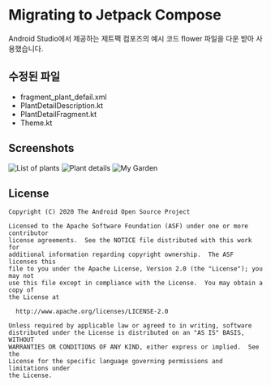 # Migrating to Jetpack Compose

Android Studio에서 제공하는 제트팩 컴포즈의 예시 코드 flower 파일을 다운 받아 사용했습니다.

## 수정된 파일
- fragment_plant_defail.xml
- PlantDetailDescription.kt
- PlantDetailFragment.kt
- Theme.kt

## Screenshots

![List of plants](screenshots/phone_plant_list.png "A list of plants")
![Plant details](screenshots/phone_plant_detail.png "Details for a specific plant")
![My Garden](screenshots/phone_my_garden.png "Plants that have been added to your garden")

## License

```
Copyright (C) 2020 The Android Open Source Project

Licensed to the Apache Software Foundation (ASF) under one or more contributor
license agreements.  See the NOTICE file distributed with this work for
additional information regarding copyright ownership.  The ASF licenses this
file to you under the Apache License, Version 2.0 (the "License"); you may not
use this file except in compliance with the License.  You may obtain a copy of
the License at

  http://www.apache.org/licenses/LICENSE-2.0

Unless required by applicable law or agreed to in writing, software
distributed under the License is distributed on an "AS IS" BASIS, WITHOUT
WARRANTIES OR CONDITIONS OF ANY KIND, either express or implied.  See the
License for the specific language governing permissions and limitations under
the License.
```
